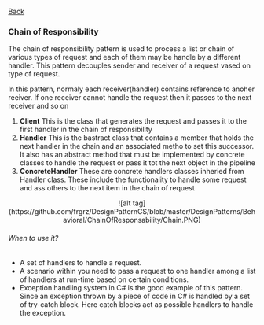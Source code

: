 <a href="https://github.com/frgrz/DesignPatternCS">Back</a>

### Chain of Responsibility

The chain of responsibility pattern is used to process a list or chain of various types of request and each of them may be handle by a different handler. This pattern decouples sender and receiver of a request vased on type of request.

In this pattern, normaly each receiver(handler) contains reference to anoher reeiver. If one receiver cannot handle the request then it passes to the next receiver and so on
 
1. **Client** This is the class that generates the request and passes it to the first handler in the chain of responsibility
2. **Handler** This is the bastract class that contains a member that holds the next handler in the chain and an associated metho to set this successor. It also has an abstract method that must be implemented by concrete classes to handle the request or pass it tot the next object in the pipeline
3. **ConcreteHandler** These are concrete handlers classes inheried from Handler class. These include the functionality to handle some request and ass others to the next item in the chain of request
<p align="center">
![alt tag](https://github.com/frgrz/DesignPatternCS/blob/master/DesignPatterns/Behavioral/ChainOfResponsability/Chain.PNG)
</p>

###### When to use it?
* A set of handlers to handle a request.
* A scenario within you need to pass a request to one handler among a list of handlers at run-time based on certain conditions.
* Exception handling system in C# is the good example of this pattern. Since an exception thrown by a piece of code in C# is handled by a set of try-catch block. Here catch blocks act as possible handlers to handle the exception.
